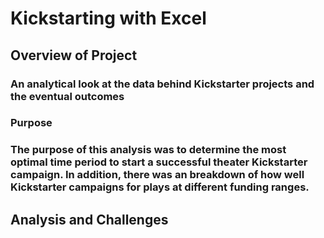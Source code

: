 # Kickstarting with Excel

## Overview of Project
### An analytical look at the data behind Kickstarter projects and the eventual outcomes

### Purpose

### The purpose of this analysis was to determine the most optimal time period to start a successful theater Kickstarter campaign. In addition, there was an breakdown of how well Kickstarter campaigns for plays at different funding ranges.    

## Analysis and Challenges
